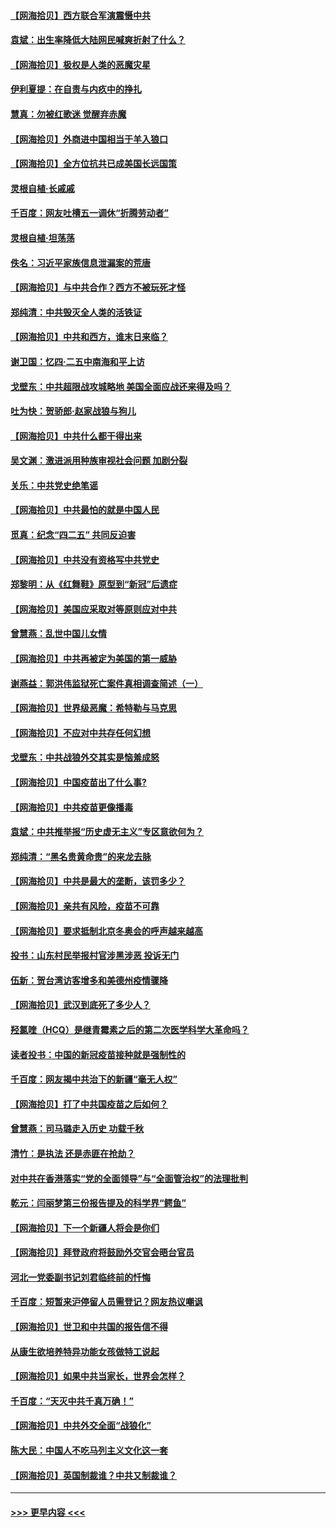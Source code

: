 #### [【网海拾贝】西方联合军演震慑中共](../pages/nsc993/n12913466.md?t=04301551) 
#### [袁斌：出生率降低大陆网民喊爽折射了什么？](../pages/nsc993/n12913365.md?t=04301551) 
#### [【网海拾贝】极权是人类的恶魔灾星](../pages/nsc993/n12910697.md?t=04301551) 
#### [伊利夏提：在自责与内疚中的挣扎](../pages/nsc993/n12910493.md?t=04301551) 
#### [慧真：勿被红歌迷 觉醒弃赤魔](../pages/nsc993/n12910485.md?t=04301551) 
#### [【网海拾贝】外商进中国相当于羊入狼口](../pages/nsc993/n12908274.md?t=04301551) 
#### [【网海拾贝】全方位抗共已成美国长远国策](../pages/nsc993/n12906878.md?t=04301551) 
#### [灵根自植‧长戚戚](../pages/nsc993/n12905585.md?t=04301551) 
#### [千百度：网友吐槽五一调休“折腾劳动者”](../pages/nsc993/n12905934.md?t=04301551) 
#### [灵根自植‧坦荡荡](../pages/nsc993/n12905562.md?t=04301551) 
#### [佚名：习近平家族信息泄漏案的荒唐](../pages/nsc993/n12904705.md?t=04301551) 
#### [【网海拾贝】与中共合作？西方不被玩死才怪](../pages/nsc993/n12903873.md?t=04301551) 
#### [郑纯清：中共毁灭全人类的活铁证](../pages/nsc993/n12903785.md?t=04301551) 
#### [【网海拾贝】中共和西方，谁末日来临？](../pages/nsc993/n12903482.md?t=04301551) 
#### [谢卫国：忆四‧二五中南海和平上访](../pages/nsc993/n12902192.md?t=04301551) 
#### [戈壁东：中共超限战攻城略地 美国全面应战还来得及吗？](../pages/nsc993/n12902297.md?t=04301551) 
#### [吐为快：贺骄郎‧赵家战狼与狗儿](../pages/nsc993/n12902280.md?t=04301551) 
#### [【网海拾贝】中共什么都干得出来](../pages/nsc993/n12897500.md?t=04301551) 
#### [吴文渊：激进派用种族审视社会问题 加剧分裂](../pages/nsc993/n12893881.md?t=04301551) 
#### [关乐：中共党史绝笔谣](../pages/nsc993/n12897270.md?t=04301551) 
#### [【网海拾贝】中共最怕的就是中国人民](../pages/nsc993/n12894705.md?t=04301551) 
#### [觅真：纪念“四二五” 共同反迫害](../pages/nsc993/n12894553.md?t=04301551) 
#### [【网海拾贝】中共没有资格写中共党史](../pages/nsc993/n12892231.md?t=04301551) 
#### [郑黎明：从《红舞鞋》原型到“新冠”后遗症](../pages/nsc993/n12890469.md?t=04301551) 
#### [【网海拾贝】美国应采取对等原则应对中共](../pages/nsc993/n12889176.md?t=04301551) 
#### [曾慧燕：乱世中国儿女情](../pages/nsc993/n12887931.md?t=04301551) 
#### [【网海拾贝】中共再被定为美国的第一威胁](../pages/nsc993/n12887580.md?t=04301551) 
#### [谢燕益：郭洪伟监狱死亡案件真相调查简述（一）](../pages/nsc993/n12885648.md?t=04301551) 
#### [【网海拾贝】世界级恶魔：希特勒与马克思](../pages/nsc993/n12884062.md?t=04301551) 
#### [【网海拾贝】不应对中共存任何幻想](../pages/nsc993/n12881460.md?t=04301551) 
#### [戈壁东：中共战狼外交其实是恼羞成怒](../pages/nsc993/n12880392.md?t=04301551) 
#### [【网海拾贝】中国疫苗出了什么事?](../pages/nsc993/n12879124.md?t=04301551) 
#### [【网海拾贝】中共疫苗更像播毒](../pages/nsc993/n12876631.md?t=04301551) 
#### [袁斌：中共推举报“历史虚无主义”专区意欲何为？](../pages/nsc993/n12876530.md?t=04301551) 
#### [郑纯清：“黑名贵黄命贵”的来龙去脉](../pages/nsc993/n12875589.md?t=04301551) 
#### [【网海拾贝】中共是最大的垄断，该罚多少？](../pages/nsc993/n12874006.md?t=04301551) 
#### [【网海拾贝】亲共有风险，疫苗不可靠](../pages/nsc993/n12872224.md?t=04301551) 
#### [【网海拾贝】要求抵制北京冬奥会的呼声越来越高](../pages/nsc993/n12868962.md?t=04301551) 
#### [投书：山东村民举报村官涉黑涉恶 投诉无门](../pages/nsc993/n12869726.md?t=04301551) 
#### [伍新：贺台湾访客增多和美德州疫情骤降](../pages/nsc993/n12865651.md?t=04301551) 
#### [【网海拾贝】武汉到底死了多少人？](../pages/nsc993/n12863707.md?t=04301551) 
#### [羟氯喹（HCQ）是继青霉素之后的第二次医学科学大革命吗？](../pages/nsc993/n12638564.md?t=04301551) 
#### [读者投书：中国的新冠疫苗接种就是强制性的](../pages/nsc993/n12859932.md?t=04301551) 
#### [千百度：网友揭中共治下的新疆“毫无人权”](../pages/nsc993/n12858385.md?t=04301551) 
#### [【网海拾贝】打了中共国疫苗之后如何？](../pages/nsc993/n12857866.md?t=04301551) 
#### [曾慧燕：司马璐走入历史 功载千秋](../pages/nsc993/n12856996.md?t=04301551) 
#### [清竹：是执法 还是赤匪在抢劫？](../pages/nsc993/n12856952.md?t=04301551) 
#### [对中共在香港落实“党的全面领导”与“全面管治权”的法理批判](../pages/nsc993/n12856929.md?t=04301551) 
#### [乾元：闫丽梦第三份报告提及的科学界“鳄鱼”](../pages/nsc993/n12855985.md?t=04301551) 
#### [【网海拾贝】下一个新疆人将会是你们](../pages/nsc993/n12855864.md?t=04301551) 
#### [【网海拾贝】拜登政府将鼓励外交官会晤台官员](../pages/nsc993/n12853615.md?t=04301551) 
#### [河北一党委副书记刘君临终前的忏悔](../pages/nsc993/n12849420.md?t=04301551) 
#### [千百度：短暂来沪停留人员需登记？网友热议嘲讽](../pages/nsc993/n12853497.md?t=04301551) 
#### [【网海拾贝】世卫和中共国的报告信不得](../pages/nsc993/n12850902.md?t=04301551) 
#### [从康生欲培养特异功能女孩做特工说起](../pages/nsc993/n12849289.md?t=04301551) 
#### [【网海拾贝】如果中共当家长，世界会怎样？](../pages/nsc993/n12848436.md?t=04301551) 
#### [千百度：“天灭中共千真万确！”](../pages/nsc993/n12845659.md?t=04301551) 
#### [【网海拾贝】中共外交全面“战狼化”](../pages/nsc993/n12845607.md?t=04301551) 
#### [陈大民：中国人不吃马列主义文化这一套](../pages/nsc993/n12842496.md?t=04301551) 
#### [【网海拾贝】英国制裁谁？中共又制裁谁？](../pages/nsc993/n12840909.md?t=04301551) 

----
#### [ >>> 更早内容 <<< ](../indexes/nsc993-earlier.md)
